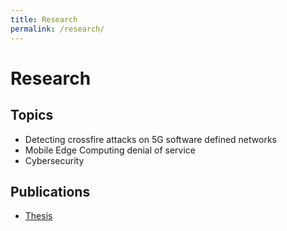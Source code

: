 ```yaml
---
title: Research
permalink: /research/
---
```

# Research

## Topics
- Detecting crossfire attacks on 5G software defined networks
- Mobile Edge Computing denial of service
- Cybersecurity

## Publications
- [Thesis](http://rave.ohiolink.edu/etdc/view?acc_num=miami1689073041698329)
